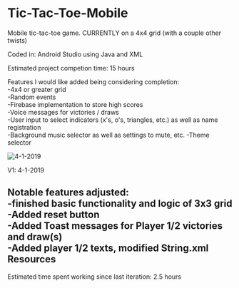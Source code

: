 # Tic-Tac-Toe-Mobile
Mobile tic-tac-toe game. CURRENTLY on a 4x4 grid (with a couple other twists)

Coded in: Android Studio using Java and XML

Estimated project competion time: 15 hours  

Features I would like added being considering completion:  
-4x4 or greater grid  
-Random events  
-Firebase implementation to store high scores  
-Voice messages for victories / draws  
-User input to select indicators (x's, o's, triangles, etc.) as well as name registration  
-Background music selector as well as settings to mute, etc.
-Theme selector

![4-1-2019](https://user-images.githubusercontent.com/14877762/55365330-f85b3580-5498-11e9-8ba4-10d263507773.png)

V1: 4-1-2019

Notable features adjusted:  
-finished basic functionality and logic of 3x3 grid  
-Added reset button  
-Added Toast messages for Player 1/2 victories and draw(s)  
-Added player 1/2 texts, modified String.xml Resources  
-

Estimated time spent working since last iteration: 2.5 hours
